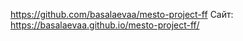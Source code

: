 https://github.com/basalaevaa/mesto-project-ff
Сайт:
https://basalaevaa.github.io/mesto-project-ff/

